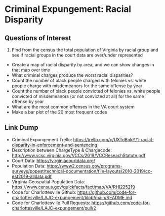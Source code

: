 # Criminal Expungement: Racial Disparity

## Questions of Interest
1. Find from the census the total population of Virginia by racial group and see if racial groups in the court data are over/under represented
* Create a map of racial disparity by area, and we can show changes in that map over time
* What criminal charges produce the worst racial disparities?
* Count the number of black people charged with felonies vs. white people charge with misdemeanors for the same offense by year
* Count the number of black people convicted of felonies vs. white people convicted of misdemeanors (or not convicted at all) for the same offense by year
* What are the most common offenses in the VA court system
* Make a bar plot of the 20 most frequent codes


## Link Dump

* Criminal Expungement Trello: https://trello.com/c/UXTdBnkY/1-racial-disparity-in-enforcement-and-sentencing
* Description between ChargeType & Chargecode: http://www.vcsc.virginia.gov/VCCs/2018/VCCReseachStatute.pdf
* Court Data: https://virginiacourtdata.org/
* Population Data: https://www2.census.gov/programs-surveys/popest/technical-documentation/file-layouts/2010-2019/cc-est2019-alldata.pdf
* Virginia Geospatial Population Data: https://www.census.gov/quickfacts/fact/map/VA/RHI225219
* Code for Charlottesville Github: https://github.com/code-for-charlottesville/LAJC-expungement/blob/main/README.md
* Code for Charlottesville Pull Requests: https://github.com/code-for-charlottesville/LAJC-expungement/pull/2
